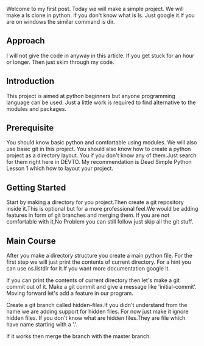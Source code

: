 Welcome to my first post.
Today we will make a simple project.
We will make a ls clone in python.
If you don't know what is ls.
Just google it.If you are on windows 
the similar command is dir.


## Approach

I will not give the code in anyway in this article.
If you get stuck for an hour or longer.
Then just skim through my code.


## Introduction

This project is aimed at python beginners but anyone programming language can be used.
Just a little work is required to find alternative to the modules and packages.

## Prerequisite

You should know basic python and comfortable using modules.
We will also use basic git in this project.
You should also know how to create a python project as a directory layout.
You if you don't know any of them.Just search for them right here in DEVTO.
My recommendation is Dead Simple Python Lesson 1 which how to layout your project.

## Getting Started

Start by making a directory for you project.Then create a git repository inside it.This is optional
but for a more professional feel.We would be adding features in form of git branches and merging them.
If you are not comfortable with it,No Problem you can still follow just skip all the git stuff.

## Main Course

After you make a directory structure you create a main python file.
For the first step we will just print the contents of current directory.
For a hint you can use os.listdir for it.If you want more documentation google it.

If you can print the contents of current directory then let's make a git commit out of it.
Make a git commit and give a message like 'initial-commit'.
Moving forward let's add a feature in our program.


Create a git branch called hidden-files.If you didn't understand from the name we are adding support for hidden files.
For now just make it ignore hidden files.
If you don't know what are hidden files.They are file which have name starting with a '.'.

If it works then merge the branch with the master branch.







